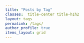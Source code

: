 ```yaml
---
title: "Posts by Tag"
classes:  title-center title-h1h2
layout: tags
permalink: /tags/
author_profile: true
items_layout: grid
---
```

